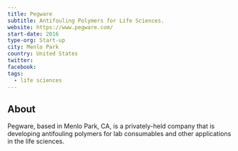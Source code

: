 ```yaml
---
title: Pegware
subtitle: Antifouling Polymers for Life Sciences.
website: https://www.pegware.com/
start-date: 2016
type-org: Start-up
city: Menlo Park
country: United States
twitter:
facebook: 
tags:
  - life sciences
---
```


## About
Pegware, based in Menlo Park, CA, is a privately-held company that is developing antifouling polymers for lab consumables and other applications in the life sciences.

